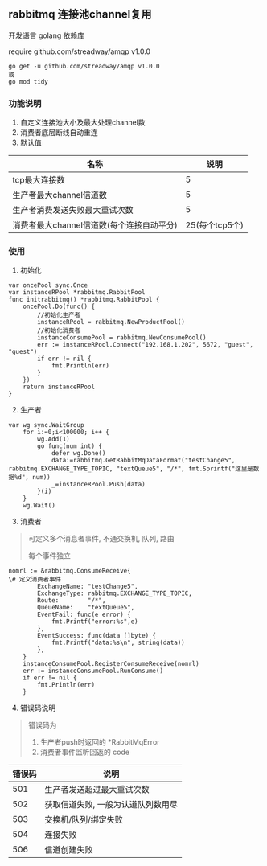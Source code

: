 ## rabbitmq 连接池channel复用

开发语言 golang
依赖库

require github.com/streadway/amqp v1.0.0
```
go get -u github.com/streadway/amqp v1.0.0
或
go mod tidy
```

### 功能说明
1. 自定义连接池大小及最大处理channel数
2. 消费者底层断线自动重连
3. 默认值

| 名称 | 说明 |
| - | - |
| tcp最大连接数 | 5 |
| 生产者最大channel信道数 | 5 |
| 生产者消费发送失败最大重试次数 | 5 |
| 消费者最大channel信道数(每个连接自动平分) | 25(每个tcp5个) |



### 使用
1. 初始化
```
var oncePool sync.Once
var instanceRPool *rabbitmq.RabbitPool
func initrabbitmq() *rabbitmq.RabbitPool {
	oncePool.Do(func() {
        //初始化生产者
		instanceRPool = rabbitmq.NewProductPool()
        //初始化消费者
	    instanceConsumePool = rabbitmq.NewConsumePool()
		err := instanceRPool.Connect("192.168.1.202", 5672, "guest", "guest")
		if err != nil {
			fmt.Println(err)
		}
	})
	return instanceRPool
}
```


2.  生产者
```
var wg sync.WaitGroup
	for i:=0;i<100000; i++ {
		wg.Add(1)
		go func(num int) {
			defer wg.Done()
			data:=rabbitmq.GetRabbitMqDataFormat("testChange5", rabbitmq.EXCHANGE_TYPE_TOPIC, "textQueue5", "/*", fmt.Sprintf("这里是数据%d", num))
			_=instanceRPool.Push(data)
		}(i)
	}
	wg.Wait()
```

3. 消费者
> 可定义多个消息者事件, 不通交换机, 队列, 路由
>
> 每个事件独立
>
```
nomrl := &rabbitmq.ConsumeReceive{
\# 定义消费者事件
		ExchangeName: "testChange5",
		ExchangeType: rabbitmq.EXCHANGE_TYPE_TOPIC,
		Route:        "/*",
		QueueName:    "textQueue5",
		EventFail: func(e error) {
			fmt.Printf("error:%s",e)
		},
		EventSuccess: func(data []byte) {
			fmt.Printf("data:%s\n", string(data))
		},
	}
	instanceConsumePool.RegisterConsumeReceive(nomrl)
	err := instanceConsumePool.RunConsume()
	if err != nil {
		fmt.Println(err)
	}
```

4. 错误码说明
> 错误码为
>
> 1. 生产者push时返回的  *RabbitMqError
> 2. 消费者事件监听回返的 code
>
|错误码|说明|
|-|-|
|501|生产者发送超过最大重试次数|
|502|获取信道失败, 一般为认道队列数用尽|
|503|交换机/队列/绑定失败|
|504|连接失败|
|506|信道创建失败|
